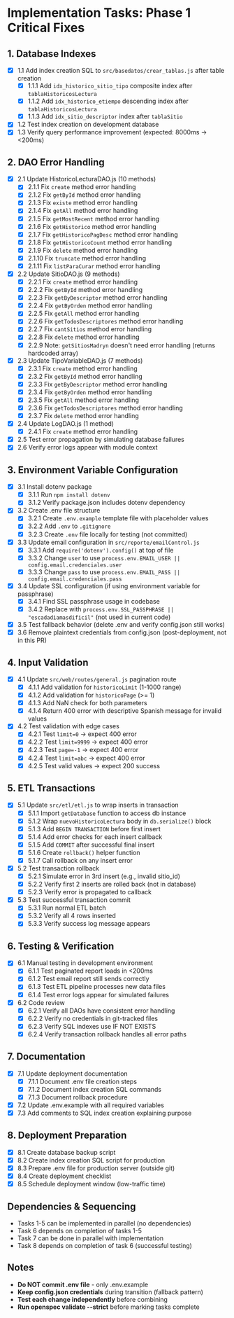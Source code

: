 # Implementation Tasks: Phase 1 Critical Fixes

## 1. Database Indexes
- [x] 1.1 Add index creation SQL to `src/basedatos/crear_tablas.js` after table creation
  - [x] 1.1.1 Add `idx_historico_sitio_tipo` composite index after `tablaHistoricosLectura`
  - [x] 1.1.2 Add `idx_historico_etiempo` descending index after `tablaHistoricosLectura`
  - [x] 1.1.3 Add `idx_sitio_descriptor` index after `tablaSitio`
- [x] 1.2 Test index creation on development database
- [x] 1.3 Verify query performance improvement (expected: 8000ms → <200ms)

## 2. DAO Error Handling
- [x] 2.1 Update HistoricoLecturaDAO.js (10 methods)
  - [x] 2.1.1 Fix `create` method error handling
  - [x] 2.1.2 Fix `getById` method error handling
  - [x] 2.1.3 Fix `existe` method error handling
  - [x] 2.1.4 Fix `getAll` method error handling
  - [x] 2.1.5 Fix `getMostRecent` method error handling
  - [x] 2.1.6 Fix `getHistorico` method error handling
  - [x] 2.1.7 Fix `getHistoricoPagDesc` method error handling
  - [x] 2.1.8 Fix `getHistoricoCount` method error handling
  - [x] 2.1.9 Fix `delete` method error handling
  - [x] 2.1.10 Fix `truncate` method error handling
  - [x] 2.1.11 Fix `listParaCurar` method error handling
- [x] 2.2 Update SitioDAO.js (9 methods)
  - [x] 2.2.1 Fix `create` method error handling
  - [x] 2.2.2 Fix `getById` method error handling
  - [x] 2.2.3 Fix `getByDescriptor` method error handling
  - [x] 2.2.4 Fix `getByOrden` method error handling
  - [x] 2.2.5 Fix `getAll` method error handling
  - [x] 2.2.6 Fix `getTodosDescriptores` method error handling
  - [x] 2.2.7 Fix `cantSitios` method error handling
  - [x] 2.2.8 Fix `delete` method error handling
  - [x] 2.2.9 Note: `getSitiosMadryn` doesn't need error handling (returns hardcoded array)
- [x] 2.3 Update TipoVariableDAO.js (7 methods)
  - [x] 2.3.1 Fix `create` method error handling
  - [x] 2.3.2 Fix `getById` method error handling
  - [x] 2.3.3 Fix `getByDescriptor` method error handling
  - [x] 2.3.4 Fix `getByOrden` method error handling
  - [x] 2.3.5 Fix `getAll` method error handling
  - [x] 2.3.6 Fix `getTodosDescriptores` method error handling
  - [x] 2.3.7 Fix `delete` method error handling
- [x] 2.4 Update LogDAO.js (1 method)
  - [x] 2.4.1 Fix `create` method error handling
- [x] 2.5 Test error propagation by simulating database failures
- [x] 2.6 Verify error logs appear with module context

## 3. Environment Variable Configuration
- [x] 3.1 Install dotenv package
  - [x] 3.1.1 Run `npm install dotenv`
  - [x] 3.1.2 Verify package.json includes dotenv dependency
- [x] 3.2 Create .env file structure
  - [x] 3.2.1 Create `.env.example` template file with placeholder values
  - [x] 3.2.2 Add `.env` to `.gitignore`
  - [x] 3.2.3 Create `.env` file locally for testing (not committed)
- [x] 3.3 Update email configuration in `src/reporte/emailControl.js`
  - [x] 3.3.1 Add `require('dotenv').config()` at top of file
  - [x] 3.3.2 Change `user` to use `process.env.EMAIL_USER || config.email.credenciales.user`
  - [x] 3.3.3 Change `pass` to use `process.env.EMAIL_PASS || config.email.credenciales.pass`
- [x] 3.4 Update SSL configuration (if using environment variable for passphrase)
  - [x] 3.4.1 Find SSL passphrase usage in codebase
  - [x] 3.4.2 Replace with `process.env.SSL_PASSPHRASE || "escadadiamasdificil"` (not used in current code)
- [x] 3.5 Test fallback behavior (delete .env and verify config.json still works)
- [x] 3.6 Remove plaintext credentials from config.json (post-deployment, not in this PR)

## 4. Input Validation
- [x] 4.1 Update `src/web/routes/general.js` pagination route
  - [x] 4.1.1 Add validation for `historicoLimit` (1-1000 range)
  - [x] 4.1.2 Add validation for `historicoPage` (>= 1)
  - [x] 4.1.3 Add NaN check for both parameters
  - [x] 4.1.4 Return 400 error with descriptive Spanish message for invalid values
- [x] 4.2 Test validation with edge cases
  - [x] 4.2.1 Test `limit=0` → expect 400 error
  - [x] 4.2.2 Test `limit=9999` → expect 400 error
  - [x] 4.2.3 Test `page=-1` → expect 400 error
  - [x] 4.2.4 Test `limit=abc` → expect 400 error
  - [x] 4.2.5 Test valid values → expect 200 success

## 5. ETL Transactions
- [x] 5.1 Update `src/etl/etl.js` to wrap inserts in transaction
  - [x] 5.1.1 Import `getDatabase` function to access db instance
  - [x] 5.1.2 Wrap `nuevoHistoricoLectura` body in `db.serialize()` block
  - [x] 5.1.3 Add `BEGIN TRANSACTION` before first insert
  - [x] 5.1.4 Add error checks for each insert callback
  - [x] 5.1.5 Add `COMMIT` after successful final insert
  - [x] 5.1.6 Create `rollback()` helper function
  - [x] 5.1.7 Call rollback on any insert error
- [x] 5.2 Test transaction rollback
  - [x] 5.2.1 Simulate error in 3rd insert (e.g., invalid sitio_id)
  - [x] 5.2.2 Verify first 2 inserts are rolled back (not in database)
  - [x] 5.2.3 Verify error is propagated to callback
- [x] 5.3 Test successful transaction commit
  - [x] 5.3.1 Run normal ETL batch
  - [x] 5.3.2 Verify all 4 rows inserted
  - [x] 5.3.3 Verify success log message appears

## 6. Testing & Verification
- [x] 6.1 Manual testing in development environment
  - [x] 6.1.1 Test paginated report loads in <200ms
  - [x] 6.1.2 Test email report still sends correctly
  - [x] 6.1.3 Test ETL pipeline processes new data files
  - [x] 6.1.4 Test error logs appear for simulated failures
- [x] 6.2 Code review
  - [x] 6.2.1 Verify all DAOs have consistent error handling
  - [x] 6.2.2 Verify no credentials in git-tracked files
  - [x] 6.2.3 Verify SQL indexes use IF NOT EXISTS
  - [x] 6.2.4 Verify transaction rollback handles all error paths

## 7. Documentation
- [x] 7.1 Update deployment documentation
  - [x] 7.1.1 Document .env file creation steps
  - [x] 7.1.2 Document index creation SQL commands
  - [x] 7.1.3 Document rollback procedure
- [x] 7.2 Update .env.example with all required variables
- [x] 7.3 Add comments to SQL index creation explaining purpose

## 8. Deployment Preparation
- [x] 8.1 Create database backup script
- [x] 8.2 Create index creation SQL script for production
- [x] 8.3 Prepare .env file for production server (outside git)
- [x] 8.4 Create deployment checklist
- [x] 8.5 Schedule deployment window (low-traffic time)

## Dependencies & Sequencing
- Tasks 1-5 can be implemented in parallel (no dependencies)
- Task 6 depends on completion of tasks 1-5
- Task 7 can be done in parallel with implementation
- Task 8 depends on completion of task 6 (successful testing)

## Notes
- **Do NOT commit .env file** - only .env.example
- **Keep config.json credentials** during transition (fallback pattern)
- **Test each change independently** before combining
- **Run openspec validate --strict** before marking tasks complete
